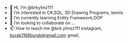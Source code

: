 - 👋 Hi, I’m @brkylmz111
- 👀 I’m interested in C#,SQL, 3D Drawing Programs, tennis
- 🌱 I’m currently learning Entity Framework,OOP
- 💞️ I’m looking to collaborate on ...
- 📫 How to reach me @brk.ylmzz111 instagram, burak1168burak@gmail.com gmail,

<!---
brkylmz111/brkylmz111 is a ✨ special ✨ repository because its `README.md` (this file) appears on your GitHub profile.
You can click the Preview link to take a look at your changes.
--->
